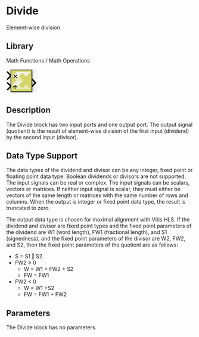 # Divide

Element-wise division

## Library

Math Functions / Math Operations

![](./Images/inu1532106955867.png)

## Description

The Divide block has two input ports and one output port. The output
signal (quotient) is the result of element-wise division of the first
input (dividend) by the second input (divisor).

## Data Type Support

The data types of the dividend and divisor can be any integer, fixed
point or floating point data type. Boolean dividends or divisors are not
supported. The input signals can be real or complex. The input signals
can be scalars, vectors or matrices. If neither input signal is scalar,
they must either be vectors of the same length or matrices with the same
number of rows and columns. When the output is integer or fixed point
data type, the result is truncated to zero.

The output data type is chosen for maximal alignment with Vitis HLS. If
the dividend and divisor are fixed point types and the fixed point
parameters of the dividend are W1 (word length), FW1 (fractional
length), and S1 (signedness), and the fixed point parameters of the
divisor are W2, FW2, and S2, then the fixed point parameters of the
quotient are as follows:

- S = S1 ‖ S2
- FW2 ≥ 0
  - W = W1 + FW2 + S2
  - FW = FW1
- FW2 \< 0
  - W = W1 +S2
  - FW = FW1 + FW2

## Parameters

The Divide block has no parameters.

